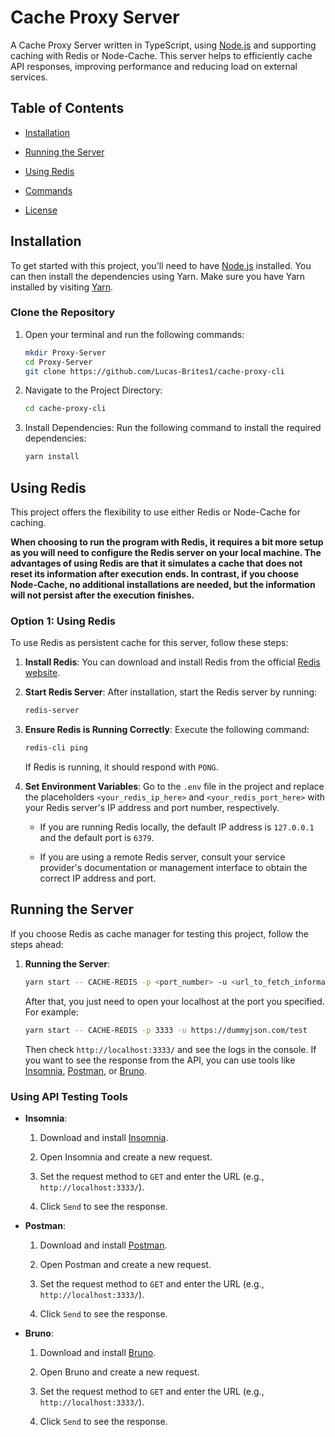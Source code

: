 
# Cache  Proxy  Server

A  Cache  Proxy  Server  written  in  TypeScript,  using  [Node.js](https://node.js/?form=MG0AV3) and  supporting  caching  with  Redis  or  Node-Cache.  This  server  helps  to  efficiently  cache  API  responses,  improving  performance  and  reducing  load  on  external  services.

## Table  of  Contents

-   [Installation](#installation)
    
-   [Running the Server](#running-the-server)
    
-   [Using Redis](#using-redis)
    
-   [Commands](#commands)
    
-   [License](#license)
    

## Installation

To  get  started  with  this  project,  you'll  need  to  have  [Node.js](https://nodejs.org/?form=MG0AV3)  installed.  You  can  then  install  the  dependencies  using  Yarn.  Make  sure  you  have  Yarn  installed  by  visiting  [Yarn](https://classic.yarnpkg.com/lang/en/?form=MG0AV3).

### Clone  the  Repository

1.  Open  your  terminal  and  run  the  following  commands:
    
    
    
    
    ```bash
    mkdir Proxy-Server
    cd Proxy-Server
    git clone https://github.com/Lucas-Brites1/cache-proxy-cli
    
    ```
    
2.  Navigate  to  the  Project  Directory:
    
   
    

    
    ```bash
    cd cache-proxy-cli
    
    ```
    
3.  Install  Dependencies:  Run  the  following  command  to  install  the  required  dependencies:
    
    

    
    ```bash
    yarn install
    
    ```
    

## Using  Redis

This  project  offers  the  flexibility  to  use  either  Redis  or  Node-Cache  for  caching.

**When  choosing  to  run  the  program  with  Redis,  it  requires  a  bit  more  setup  as  you  will  need  to  configure  the  Redis  server  on  your  local  machine.  The  advantages  of  using  Redis  are  that  it  simulates  a  cache  that  does  not  reset  its  information  after  execution  ends.  In  contrast,  if  you  choose  Node-Cache,  no  additional  installations  are  needed,  but  the  information  will  not  persist  after  the  execution  finishes.**

### Option  1:  Using  Redis

To  use  Redis  as  persistent  cache  for  this  server,  follow  these  steps:

1.  **Install  Redis**:  You  can  download  and  install  Redis  from  the  official  [Redis website](https://redis.io/?form=MG0AV3).
    
2.  **Start  Redis  Server**:  After  installation,  start  the  Redis  server  by  running:
    
   
    

    
    ``` bash
    redis-server
    
    ```
    
3.  **Ensure  Redis  is  Running  Correctly**:  Execute  the  following  command:
    
 
    
    
    ``` bash
    redis-cli ping
    
    ```
    
    If  Redis  is  running,  it  should  respond  with  `PONG`.
    
4.  **Set  Environment  Variables**:  Go  to  the  `.env`  file  in  the  project  and  replace  the  placeholders  `<your_redis_ip_here>`  and  `<your_redis_port_here>`  with  your  Redis  server's  IP  address  and  port  number,  respectively.
    
    -   If  you  are  running  Redis  locally,  the  default  IP  address  is  `127.0.0.1`  and  the  default  port  is  `6379`.
        
    -   If  you  are  using  a  remote  Redis  server,  consult  your  service  provider's  documentation  or  management  interface  to  obtain  the  correct  IP  address  and  port.
        

## Running  the  Server

If  you  choose  Redis  as  cache  manager  for  testing  this  project,  follow  the  steps  ahead:

1.  **Running  the  Server**:
    
	    
    ```bash
    yarn start -- CACHE-REDIS -p <port_number> -u <url_to_fetch_information>
    ```
    
    After  that,  you  just  need  to  open  your  localhost  at  the  port  you  specified.  For  example:
    
   
	     
    ```bash
    yarn start -- CACHE-REDIS -p 3333 -u https://dummyjson.com/test
    ```
    
    Then  check  `http://localhost:3333/`  and  see  the  logs  in  the  console.  If  you  want  to  see  the  response  from  the  API,  you  can  use  tools  like  [Insomnia](https://insomnia.rest/?form=MG0AV3),  [Postman](https://www.postman.com/?form=MG0AV3),  or  [Bruno](https://www.usebruno.com/?form=MG0AV3).
    

### Using  API  Testing  Tools

-   **Insomnia**:
    
    1.  Download  and  install  [Insomnia](https://insomnia.rest/download/?form=MG0AV3).
        
    2.  Open  Insomnia  and  create  a  new  request.
        
    3.  Set  the  request  method  to  `GET`  and  enter  the  URL  (e.g.,  `http://localhost:3333/`).
        
    4.  Click  `Send`  to  see  the  response.
        
-   **Postman**:
    
    1.  Download  and  install  [Postman](https://www.postman.com/downloads/?form=MG0AV3).
        
    2.  Open  Postman  and  create  a  new  request.
        
    3.  Set  the  request  method  to  `GET`  and  enter  the  URL  (e.g.,  `http://localhost:3333/`).
        
    4.  Click  `Send`  to  see  the  response.
        
-   **Bruno**:
    
    1.  Download  and  install  [Bruno](https://www.usebruno.com/download?form=MG0AV3).
        
    2.  Open  Bruno  and  create  a  new  request.
        
    3.  Set  the  request  method  to  `GET`  and  enter  the  URL  (e.g.,  `http://localhost:3333/`).
        
    4.  Click  `Send`  to  see  the  response.
